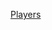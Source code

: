 
[Players](https://192.168.1.135:9002/apps/collectives/DND-%20Oddesy%20of%20the%20Dragonloard/Players?fileId=148)